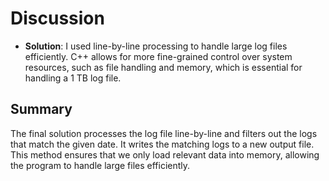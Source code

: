 # Discussion

- **Solution**: I used line-by-line processing to handle large log files efficiently. C++ allows for more fine-grained control over system resources, such as file handling and memory, which is essential for handling a 1 TB log file.

## Summary
The final solution processes the log file line-by-line and filters out the logs that match the given date. It writes the matching logs to a new output file. This method ensures that we only load relevant data into memory, allowing the program to handle large files efficiently.